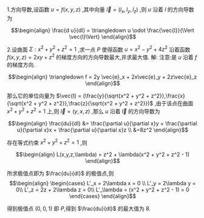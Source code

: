 1.方向导数,设函数 $u = f(x,y,z)$ ,其中向量 $\vec{l} = (l_x,l_y,l_z)$ ,则 $u$ 沿着 $l$ 的方向导数为

$$\begin{align}
    \frac{d u}{dl} = \triangledown u \odot \frac{\vec{l}}{\Vert \vec{l}\Vert}
\end{align}$$


2.设曲面 $\Sigma: x^2 + y^2 + z^2 = 1$ ,求一点 $P$ 使得函数 $u = x^2 - y^2 +4z^2$ 沿着函数 $f(x,y,z) = 2xy + z^2$ 的梯度方向的方向导数最大,并求最大值.
解:
注意:是 $u$ 沿着 $f$ 的梯度方向.

$$\begin{align}
    \triangledown f = 2y \vec{e}_x + 2x\vec{e}_y + 2z\vec{e}_z
\end{align}$$

那么它的单位向量为 $\vec{l} = (\frac{y}{\sqrt{x^2 + y^2 + z^2}},\frac{x}{\sqrt{x^2 + y^2 + z^2}},\frac{z}{\sqrt{x^2 + y^2 + z^2}})$ ,由于该点在曲面 $x^2 + y^2 + z^2 = 1$ 上,则 $\vec{l} = (y,x,z)$ ,那么 $u$ 沿着 $\vec{l}$ 的方向导数为

$$\begin{align}
    \frac{du}{dl} &= \frac{\partial u}{\partial x}y + \frac{\partial u}{\partial x}x + \frac{\partial u}{\partial x}z \\
    &=8z^2
\end{align}$$

存在等式约束 $x^2 + y^2 + z^2 = 1$ ,则

$$\begin{align}
    L(x,y,z,\lambda) = z^2 + \lambda(x^2 + y^2 + z^2 - 1)
\end{align}$$

所求极值点即为 $\frac{du}{dl}$ 的极值点,则
$$\begin{align}
    \begin{cases}
        L'_x = 2\lambda x = 0 \\
        L'_y = 2\lambda y = 0\\
        L'_z = 2z + 2\lambda z = 0\\
        L'_\lambda = (x^2 + y^2 + z^2 - 1) = 0
    \end{cases}
\end{align}$$

得到极值点 $(0,0,1)$ 即 $P$,得到 $\frac{du}{dl}$ 的最大值为 $8$.